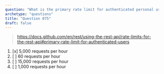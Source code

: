 ```yaml
---
question: "What is the primary rate limit for authenticated personal users making REST API requests to GitHub API?"
archetype: "questions"
title: "Question 075"
draft: false
---
```


> https://docs.github.com/en/rest/using-the-rest-api/rate-limits-for-the-rest-api#primary-rate-limit-for-authenticated-users
1. [x] 5,000 requests per hour
1. [ ] 60 requests per hour
1. [ ] 15,000 requests per hour
1. [ ] 1,000 requests per hour
